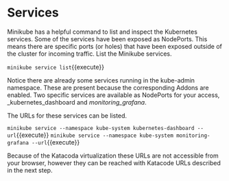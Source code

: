 # Services #

Minikube has a helpful command to list and inspect the Kubernetes services. Some of the services have been exposed as NodePorts. This means there are specific ports (or holes) that have been exposed outside of the cluster for incoming traffic. List the Minikube services.

`minikube service list`{{execute}}

Notice there are already some services running in the kube-admin namespace. These are present because the corresponding Addons are enabled. Two specific services are available as NodePorts for your access, _kubernetes_dashboard and _monitoring_grafana_.

The URLs for these services can be listed.

`minikube service --namespace kube-system kubernetes-dashboard --url`{{execute}}
`minikube service --namespace kube-system monitoring-grafana --url`{{execute}}

Because of the Katacoda virtualization these URLs are not accessible from your browser, however they can be reached with Katacode URLs described in the next step.